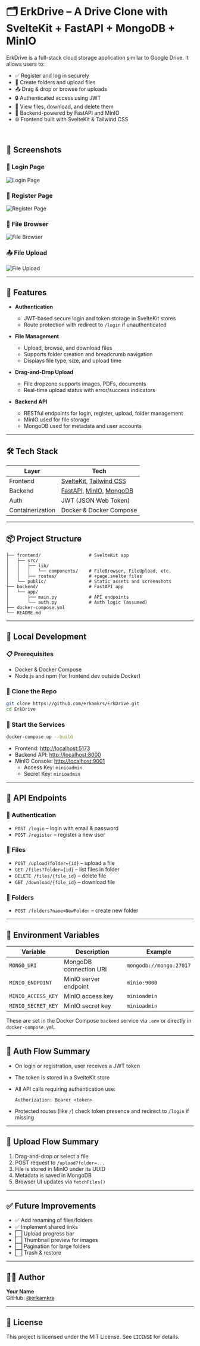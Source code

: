 # 🗂️ ErkDrive – A Drive Clone with SvelteKit + FastAPI + MongoDB + MinIO

ErkDrive is a full-stack cloud storage application similar to Google Drive. It allows users to:

- ✅ Register and log in securely  
- 📁 Create folders and upload files  
- 📤 Drag & drop or browse for uploads  
- 🔒 Authenticated access using JWT  
- 📄 View files, download, and delete them  
- 🔗 Backend-powered by FastAPI and MinIO  
- 🌐 Frontend built with SvelteKit & Tailwind CSS  

<br>

## 📸 Screenshots

### 🔐 Login Page  
![Login Page](https://raw.githubusercontent.com/erkamkrs/ErkDrive/main/public/login.png)

### 📝 Register Page  
![Register Page](https://raw.githubusercontent.com/erkamkrs/ErkDrive/main/public/register.png)

### 📁 File Browser  
![File Browser](https://raw.githubusercontent.com/erkamkrs/ErkDrive/main/public/file-browser.png)

### 📤 File Upload  
![File Upload](https://raw.githubusercontent.com/erkamkrs/ErkDrive/main/public/upload.png)


---

## 🚀 Features

- **Authentication**
  - JWT-based secure login and token storage in SvelteKit stores
  - Route protection with redirect to `/login` if unauthenticated

- **File Management**
  - Upload, browse, and download files
  - Supports folder creation and breadcrumb navigation
  - Displays file type, size, and upload time

- **Drag-and-Drop Upload**
  - File dropzone supports images, PDFs, documents
  - Real-time upload status with error/success indicators

- **Backend API**
  - RESTful endpoints for login, register, upload, folder management
  - MinIO used for file storage
  - MongoDB used for metadata and user accounts

---

## 🛠 Tech Stack

| Layer        | Tech |
|-------------|------|
| Frontend     | [SvelteKit](https://kit.svelte.dev/), [Tailwind CSS](https://tailwindcss.com/) |
| Backend      | [FastAPI](https://fastapi.tiangolo.com/), [MinIO](https://min.io/), [MongoDB](https://www.mongodb.com/) |
| Auth         | JWT (JSON Web Token) |
| Containerization | Docker & Docker Compose |

---

## 📦 Project Structure

```
├── frontend/                  # SvelteKit app
│   ├── src/
│   │   ├── lib/
│   │   │   └── components/    # FileBrowser, FileUpload, etc.
│   │   ├── routes/            # +page.svelte files
│   └── public/                # Static assets and screenshots
├── backend/                   # FastAPI app
│   └── app/
│       ├── main.py            # API endpoints
│       └── auth.py            # Auth logic (assumed)
├── docker-compose.yml
└── README.md
```

---

## 🧪 Local Development

### 📋 Prerequisites

- Docker & Docker Compose
- Node.js and npm (for frontend dev outside Docker)

### 🔄 Clone the Repo

```bash
git clone https://github.com/erkamkrs/ErkDrive.git
cd ErkDrive
```

### 🐳 Start the Services

```bash
docker-compose up --build
```

- Frontend: [http://localhost:5173](http://localhost:5173)  
- Backend API: [http://localhost:8000](http://localhost:8000)  
- MinIO Console: [http://localhost:9001](http://localhost:9001)  
  - Access Key: `minioadmin`
  - Secret Key: `minioadmin`

---

## 🧪 API Endpoints

### 🔐 Authentication

- `POST /login` – login with email & password  
- `POST /register` – register a new user  

### 📁 Files

- `POST /upload?folder={id}` – upload a file  
- `GET /files?folder={id}` – list files in folder  
- `DELETE /files/{file_id}` – delete file  
- `GET /download/{file_id}` – download file  

### 📂 Folders

- `POST /folders?name=NewFolder` – create new folder  

---

## 🧱 Environment Variables

| Variable         | Description                    | Example            |
|------------------|--------------------------------|--------------------|
| `MONGO_URI`      | MongoDB connection URI         | `mongodb://mongo:27017` |
| `MINIO_ENDPOINT` | MinIO server endpoint          | `minio:9000`       |
| `MINIO_ACCESS_KEY` | MinIO access key             | `minioadmin`       |
| `MINIO_SECRET_KEY` | MinIO secret key             | `minioadmin`       |

These are set in the Docker Compose `backend` service via `.env` or directly in `docker-compose.yml`.

---

## 🧠 Auth Flow Summary

- On login or registration, user receives a JWT token
- The token is stored in a SvelteKit store
- All API calls requiring authentication use:

  ```http
  Authorization: Bearer <token>
  ```

- Protected routes (like `/`) check token presence and redirect to `/login` if missing

---

## 📂 Upload Flow Summary

1. Drag-and-drop or select a file
2. POST request to `/upload?folder=...`
3. File is stored in MinIO under its UUID
4. Metadata is saved in MongoDB
5. Browser UI updates via `fetchFiles()`

---

## ✅ Future Improvements

- ✅ Add renaming of files/folders
- ✅ Implement shared links
- ⬜ Upload progress bar
- ⬜ Thumbnail preview for images
- ⬜ Pagination for large folders
- ⬜ Trash & restore

---

## 🧑‍💻 Author

**Your Name**  
GitHub: [@erkamkrs](https://github.com/erkamkrs)

---

## 📄 License

This project is licensed under the MIT License. See `LICENSE` for details.
